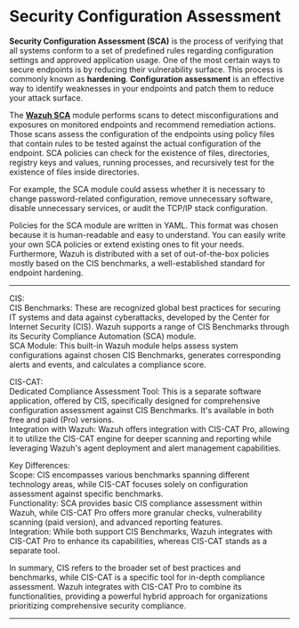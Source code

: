 # Security Configuration Assessment

**Security Configuration Assessment (SCA)** is the process of verifying that all systems conform to a set of predefined rules regarding configuration settings and approved application usage. One of the most certain ways to secure endpoints is by reducing their vulnerability surface. This process is commonly known as **hardening**. **Configuration assessment** is an effective way to identify weaknesses in your endpoints and patch them to reduce your attack surface.

The **[Wazuh SCA]()** module performs scans to detect misconfigurations and exposures on monitored endpoints and recommend remediation actions. Those scans assess the configuration of the endpoints using policy files that contain rules to be tested against the actual configuration of the endpoint. SCA policies can check for the existence of files, directories, registry keys and values, running processes, and recursively test for the existence of files inside directories.

For example, the SCA module could assess whether it is necessary to change password-related configuration, remove unnecessary software, disable unnecessary services, or audit the TCP/IP stack configuration.

Policies for the SCA module are written in YAML. This format was chosen because it is human-readable and easy to understand. You can easily write your own SCA policies or extend existing ones to fit your needs. Furthermore, Wazuh is distributed with a set of out-of-the-box policies mostly based on the CIS benchmarks, a well-established standard for endpoint hardening.

---
CIS:  
CIS Benchmarks: These are recognized global best practices for securing IT systems and data against cyberattacks, developed by the Center for Internet Security (CIS). Wazuh supports a range of CIS Benchmarks through its Security Compliance Automation (SCA) module.  
SCA Module: This built-in Wazuh module helps assess system configurations against chosen CIS Benchmarks, generates corresponding alerts and events, and calculates a compliance score.  
  
CIS-CAT:  
Dedicated Compliance Assessment Tool: This is a separate software application, offered by CIS, specifically designed for comprehensive configuration assessment against CIS Benchmarks. It's available in both free and paid (Pro) versions.  
Integration with Wazuh: Wazuh offers integration with CIS-CAT Pro, allowing it to utilize the CIS-CAT engine for deeper scanning and reporting while leveraging Wazuh's agent deployment and alert management capabilities.  
  
Key Differences:  
Scope: CIS encompasses various benchmarks spanning different technology areas, while CIS-CAT focuses solely on configuration assessment against specific benchmarks.  
Functionality: SCA provides basic CIS compliance assessment within Wazuh, while CIS-CAT Pro offers more granular checks, vulnerability scanning (paid version), and advanced reporting features.  
Integration: While both support CIS Benchmarks, Wazuh integrates with CIS-CAT Pro to enhance its capabilities, whereas CIS-CAT stands as a separate tool.  
  
In summary, CIS refers to the broader set of best practices and benchmarks, while CIS-CAT is a specific tool for in-depth compliance assessment. Wazuh integrates with CIS-CAT Pro to combine its functionalities, providing a powerful hybrid approach for organizations prioritizing comprehensive security compliance.

---
